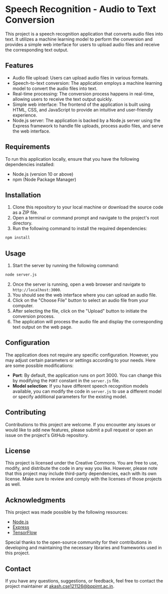 # Speech Recognition - Audio to Text Conversion

This project is a speech recognition application that converts audio files into text. It utilizes a machine learning model to perform the conversion and provides a simple web interface for users to upload audio files and receive the corresponding text output.

## Features

- Audio file upload: Users can upload audio files in various formats.
- Speech-to-text conversion: The application employs a machine learning model to convert the audio files into text.
- Real-time processing: The conversion process happens in real-time, allowing users to receive the text output quickly.
- Simple web interface: The frontend of the application is built using HTML, CSS, and JavaScript to provide an intuitive and user-friendly experience.
- Node.js server: The application is backed by a Node.js server using the Express framework to handle file uploads, process audio files, and serve the web interface.

## Requirements

To run this application locally, ensure that you have the following dependencies installed:

- Node.js (version 10 or above)
- npm (Node Package Manager)

## Installation

1. Clone this repository to your local machine or download the source code as a ZIP file.
2. Open a terminal or command prompt and navigate to the project's root directory.
3. Run the following command to install the required dependencies:

```bash
npm install
```

## Usage

1. Start the server by running the following command:

```bash
node server.js
```

2. Once the server is running, open a web browser and navigate to `http://localhost:3000`.
3. You should see the web interface where you can upload an audio file.
4. Click on the "Choose File" button to select an audio file from your computer.
5. After selecting the file, click on the "Upload" button to initiate the conversion process.
6. The application will process the audio file and display the corresponding text output on the web page.

## Configuration

The application does not require any specific configuration. However, you may adjust certain parameters or settings according to your needs. Here are some possible modifications:

- **Port**: By default, the application runs on port 3000. You can change this by modifying the `PORT` constant in the `server.js` file.
- **Model selection**: If you have different speech recognition models available, you can modify the code in `server.js` to use a different model or specify additional parameters for the existing model.

## Contributing

Contributions to this project are welcome. If you encounter any issues or would like to add new features, please submit a pull request or open an issue on the project's GitHub repository.

## License

This project is licensed under the Creative Commons. You are free to use, modify, and distribute the code in any way you like. However, please note that this project may include third-party dependencies, each with its own license. Make sure to review and comply with the licenses of those projects as well.

## Acknowledgments

This project was made possible by the following resources:

- [Node.js](https://nodejs.org/)
- [Express](https://expressjs.com/)
- [TensorFlow](https://www.tensorflow.org/)

Special thanks to the open-source community for their contributions in developing and maintaining the necessary libraries and frameworks used in this project.

## Contact

If you have any questions, suggestions, or feedback, feel free to contact the project maintainer at [akash.cse121126@bppimt.ac.in](mailto:akash.cse121126@bppimt.ac.in).
